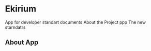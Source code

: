 # Ekirium
App for developer standart documents 
About the Project ppp
The new starndatrs
## About App

<!--stackedit_data:
eyJoaXN0b3J5IjpbLTE5NDE3NTYwNTIsMTc5NTkxNTc4XX0=
-->